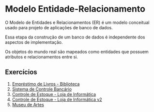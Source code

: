 # Modelo Entidade-Relacionamento

O Modelo de Entidades e Relacionamentos (ER) é um modelo conceitual usado para projeto de aplicações de banco de dados.

Essa etapa da construção de um banco de dados é independente dos aspectos de implementação.

Os objetos do mundo real são mapeados como entidades que possuem atributos e relacionamentos entre si.

## Exercícios

1. [Empréstimo de Livros - Biblioteca](biblioteca/)
1. [Sistema de Controle Bancário](banco/)
1. [Controle de Estoque - Loja de Informática]()
1. [Controle de Estoque - Loja de Informática v2]()
1. [Museu de Artes](museu)